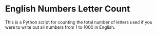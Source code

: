 # English Numbers Letter Count

This is a Python script for counting the total number of letters used if you were to write out all numbers from 1 to 1000 in English.
